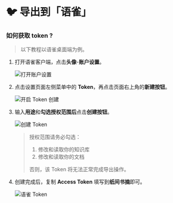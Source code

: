 # 🐦 导出到「语雀」

### 如何获取 token ?

> 以下教程以语雀桌面端为例。

1. 打开语雀客户端，点击**头像**-**账户设置**。

    ![打开账户设置](https://doc-1252413502.cos.ap-nanjing.myqcloud.com/WX20220621-162644%402x.png)

2. 点击设置页面左侧菜单中的 **Token**，再点击页面右上角的**新建按钮**。

    ![开启 Token 创建](https://doc-1252413502.cos.ap-nanjing.myqcloud.com/WX20220621-163529%402x.png)

3. 输入**用途**和**勾选授权范围后**点击**创建按钮**。

    ![创建 Token](https://doc-1252413502.cos.ap-nanjing.myqcloud.com/WX20220621-164311%402x.png)
    > 授权范围请务必勾选：
    > 
    > 1. 修改和读取你的知识库
    > 2. 修改和读取你的文档
    > 
    > 否则，该 Token 将无法正常完成导出操作。

4. 创建完成后，复制 **Access Token** 填写到**纸间书摘**即可。

    ![语雀 Token](https://doc-1252413502.cos.ap-nanjing.myqcloud.com/WX20220621-165208%402x.png)
